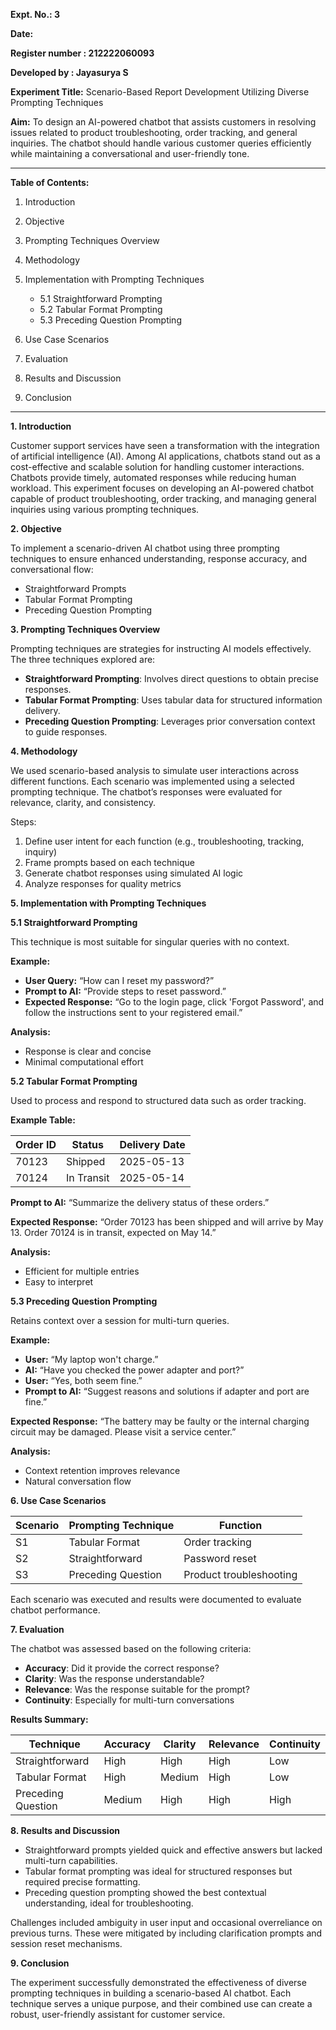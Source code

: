 **Expt. No.: 3** 
 
**Date:**

**Register number : 212222060093**

**Developed by : Jayasurya S**

**Experiment Title:** Scenario-Based Report Development Utilizing Diverse Prompting Techniques

**Aim:** To design an AI-powered chatbot that assists customers in resolving issues related to product troubleshooting, order tracking, and general inquiries. The chatbot should handle various customer queries efficiently while maintaining a conversational and user-friendly tone.

---

**Table of Contents:**

1. Introduction
2. Objective
3. Prompting Techniques Overview
4. Methodology
5. Implementation with Prompting Techniques

   * 5.1 Straightforward Prompting
   * 5.2 Tabular Format Prompting
   * 5.3 Preceding Question Prompting
6. Use Case Scenarios
7. Evaluation
8. Results and Discussion
9. Conclusion

---

**1. Introduction**

Customer support services have seen a transformation with the integration of artificial intelligence (AI). Among AI applications, chatbots stand out as a cost-effective and scalable solution for handling customer interactions. Chatbots provide timely, automated responses while reducing human workload. This experiment focuses on developing an AI-powered chatbot capable of product troubleshooting, order tracking, and managing general inquiries using various prompting techniques.

**2. Objective**

To implement a scenario-driven AI chatbot using three prompting techniques to ensure enhanced understanding, response accuracy, and conversational flow:

* Straightforward Prompts
* Tabular Format Prompting
* Preceding Question Prompting

**3. Prompting Techniques Overview**

Prompting techniques are strategies for instructing AI models effectively. The three techniques explored are:

* **Straightforward Prompting**: Involves direct questions to obtain precise responses.
* **Tabular Format Prompting**: Uses tabular data for structured information delivery.
* **Preceding Question Prompting**: Leverages prior conversation context to guide responses.

**4. Methodology**

We used scenario-based analysis to simulate user interactions across different functions. Each scenario was implemented using a selected prompting technique. The chatbot’s responses were evaluated for relevance, clarity, and consistency.

Steps:

1. Define user intent for each function (e.g., troubleshooting, tracking, inquiry)
2. Frame prompts based on each technique
3. Generate chatbot responses using simulated AI logic
4. Analyze responses for quality metrics

**5. Implementation with Prompting Techniques**

**5.1 Straightforward Prompting**

This technique is most suitable for singular queries with no context.

**Example:**

* **User Query:** “How can I reset my password?”
* **Prompt to AI:** “Provide steps to reset password.”
* **Expected Response:** “Go to the login page, click 'Forgot Password', and follow the instructions sent to your registered email.”

**Analysis:**

* Response is clear and concise
* Minimal computational effort

**5.2 Tabular Format Prompting**

Used to process and respond to structured data such as order tracking.

**Example Table:**

| Order ID | Status     | Delivery Date |
| -------- | ---------- | ------------- |
| 70123    | Shipped    | 2025-05-13    |
| 70124    | In Transit | 2025-05-14    |

**Prompt to AI:** “Summarize the delivery status of these orders.”

**Expected Response:** “Order 70123 has been shipped and will arrive by May 13. Order 70124 is in transit, expected on May 14.”

**Analysis:**

* Efficient for multiple entries
* Easy to interpret

**5.3 Preceding Question Prompting**

Retains context over a session for multi-turn queries.

**Example:**

* **User:** “My laptop won't charge.”
* **AI:** “Have you checked the power adapter and port?”
* **User:** “Yes, both seem fine.”
* **Prompt to AI:** “Suggest reasons and solutions if adapter and port are fine.”

**Expected Response:** “The battery may be faulty or the internal charging circuit may be damaged. Please visit a service center.”

**Analysis:**

* Context retention improves relevance
* Natural conversation flow

**6. Use Case Scenarios**

| Scenario | Prompting Technique | Function                |
| -------- | ------------------- | ----------------------- |
| S1       | Tabular Format      | Order tracking          |
| S2       | Straightforward     | Password reset          |
| S3       | Preceding Question  | Product troubleshooting |

Each scenario was executed and results were documented to evaluate chatbot performance.

**7. Evaluation**

The chatbot was assessed based on the following criteria:

* **Accuracy**: Did it provide the correct response?
* **Clarity**: Was the response understandable?
* **Relevance**: Was the response suitable for the prompt?
* **Continuity**: Especially for multi-turn conversations

**Results Summary:**

| Technique          | Accuracy | Clarity | Relevance | Continuity |
| ------------------ | -------- | ------- | --------- | ---------- |
| Straightforward    | High     | High    | High      | Low        |
| Tabular Format     | High     | Medium  | High      | Low        |
| Preceding Question | Medium   | High    | High      | High       |

**8. Results and Discussion**

* Straightforward prompts yielded quick and effective answers but lacked multi-turn capabilities.
* Tabular format prompting was ideal for structured responses but required precise formatting.
* Preceding question prompting showed the best contextual understanding, ideal for troubleshooting.

Challenges included ambiguity in user input and occasional overreliance on previous turns. These were mitigated by including clarification prompts and session reset mechanisms.

**9. Conclusion**

The experiment successfully demonstrated the effectiveness of diverse prompting techniques in building a scenario-based AI chatbot. Each technique serves a unique purpose, and their combined use can create a robust, user-friendly assistant for customer service.

